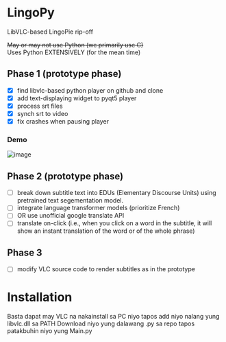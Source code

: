 # LingoPy
LibVLC-based LingoPie rip-off

~~May or may not use Python (we primarily use C)~~  
Uses Python EXTENSIVELY (for the mean time)

## Phase 1 (prototype phase)

- [x]  find libvlc-based python player on github and clone
- [x]  add text-displaying widget to pyqt5 player
- [x]  process srt files
- [x]  synch srt to video
- [x]  fix crashes when pausing player

### Demo

![image](https://user-images.githubusercontent.com/34742984/127005386-d5644c3a-92dd-4cf6-8024-1639be83abc9.png)


## Phase 2 (prototype phase)

- [ ]  break down subtitle text into EDUs (Elementary Discourse Units) using pretrained text segementation model.
- [ ]  integrate language transformer models (prioritize French)
- [ ]  OR use unofficial google translate API
- [ ]  translate on-click (i.e., when you click on a word in the subtitle, it will show an instant translation of the word or of the whole phrase)

## Phase 3
- [ ] modify VLC source code to render subtitles as in the prototype

# Installation
Basta dapat may VLC na nakainstall sa PC niyo tapos add niyo nalang yung libvlc.dll sa PATH
Download niyo yung dalawang .py sa repo tapos patakbuhin niyo yung Main.py
